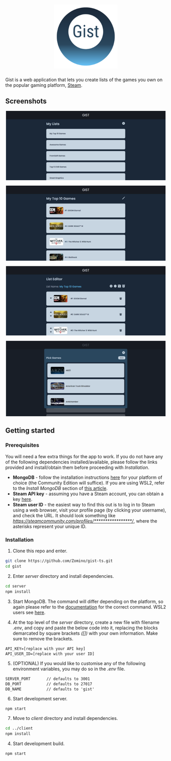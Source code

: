 <h1 align="center">
  <img src="images/readMeLogo.png" height="200px" alt="Gist logo" />
</h1>

Gist is a web application that lets you create lists of the games you own on the popular gaming platform, [Steam](https://store.steampowered.com/).

## Screenshots

<p align="center">
  <img src="images/myListsView.png" width="500" alt="My Lists view" />
</p>

<p align="center">
  <img src="images/listView.png" width="500" alt="List view" />
</p>

<p align="center">
  <img src="images/listEditorView.png" width="500" alt="List Editor view" />
</p>

<p align="center">
  <img src="images/listEditorViewModal.png" width="500" alt="Modal" />
</p>

## Getting started

### Prerequisites

You will need a few extra things for the app to work. If you do not have any of the following dependencies installed/available, please follow the links provided and install/obtain them before proceeding with *Installation*.

- **MongoDB** - follow the installation instructions [here](https://docs.mongodb.com/manual/installation/) for your platform of choice (the Community Edition will suffice). If you are using WSL2,  refer to the *Install MongoDB* section of [this article](https://docs.microsoft.com/en-us/windows/wsl/tutorials/wsl-database).
- **Steam API key** - assuming you have a Steam account, you can obtain a key [here](https://steamcommunity.com/dev/apikey).
- **Steam user ID** - the easiest way to find this out is to log in to Steam using a web browser, visit your profile page (by clicking your username), and check the URL. It should look something like *https://steamcommunity.com/profiles/*****************/*, where the asterisks represent your unique ID.

### Installation

1. Clone this repo and enter.

```bash
git clone https://github.com/Zomino/gist-ts.git
cd gist
```

2. Enter *server* directory and install dependencies.

```bash
cd server
npm install
```

3. Start MongoDB. The command will differ depending on the platform, so again please refer to the [documentation](https://docs.mongodb.com/manual/installation/) for the correct command. WSL2 users see [here](https://docs.microsoft.com/en-us/windows/wsl/tutorials/wsl-database).

4. At the top level of the *server* directory, create a new file with filename *.env*, and copy and paste the below code into it, replacing the blocks demarcated by square brackets *([])* with your own information. Make sure to remove the brackets.

```
API_KEY=[replace with your API key]                      
API_USER_ID=[replace with your user ID]                      
```

5. (OPTIONAL) If you would like to customise any of the following environment variables, you may do so in the *.env* file.

```
SERVER_PORT       // defaults to 3001
DB_PORT           // defaults to 27017
DB_NAME           // defaults to 'gist'
```

6. Start development server.

```bash
npm start
```

7. Move to *client* directory and install dependencies.

```bash
cd ../client
npm install
```

4. Start development build.

```bash
npm start
```
